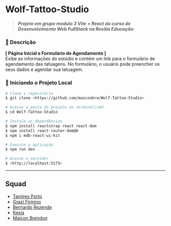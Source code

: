 # Wolf-Tattoo-Studio
> ***Projeto em grupo modulo 3 Vite + React do curso de Desenvolvimento Web FullStack na Resilia Educação:***

### 📑 Descrição

**[ Página Inicial e Formulário de Agendamento ]**\
Exibe as informações do estúdio e contém um link para o formulário de agendamento das tatuagens.
No formulário, o usuário pode preencher os seus dados e agendar sua tatuagem. 


### 🎲 Iniciando o Projeto Local

```bash
# Clone o repositório
$ git clone <https://github.com/maiconbre/Wolf-Tattoo-Studio>

# Acesse a pasta do projeto no terminal/cmd
$ cd Wolf-Tattoo-Studio

# Instale as dependências
$ npm install reactstrap react react-dom
$ npm install react-router-dom@6
$ npm i mdb-react-ui-kit

# Execute a aplicação 
$ npm run dev

# Acesse o servidor
$ <http://localhost:5173>
```

---

## Squad
- [Tamires Porto](https://github.com/Tamiresporto/)
- [Grazi Firmino](https://github.com/GraziFirmino)
- [Bernardo Rezende](https://github.com/bedibe)
- [Kesia](https://github.com/kesia8)
- [Maicon Brendon](https://github.com/maiconbre)

 
